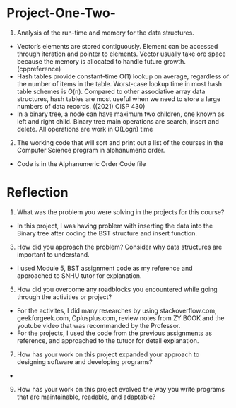# Project-One-Two-
1. Analysis of the run-time and memory for the data structures.
* Vector’s elements are stored contiguously. Element can be accessed through iteration and pointer to elements. Vector usually take ore space because the memory is allocated to handle future growth. (cppreference)
* Hash tables provide constant-time O(1) lookup on average, regardless of the number of items in the table. Worst-case lookup time in most hash table schemes is O(n). Compared to other associative array data structures, hash tables are most useful when we need to store a large numbers of data records. ((2021) CISP 430)
* In a binary tree, a node can have maximum two children, one known as left and right child. Binary tree main operations are search, insert and delete. All operations are work in O(Logn) time  

2. The working code that will sort and print out a list of the courses in the Computer Science program in alphanumeric order.
* Code is in the Alphanumeric Order Code file

# Reflection 
1. What was the problem you were solving in the projects for this course?
* In this project, I was having problem with inserting the data into the Binary tree after coding the BST structure and insert function. 
3. How did you approach the problem? Consider why data structures are important to understand.
* I used Module 5, BST assignment code as my reference and approached to SNHU tutor for explanation.  
5. How did you overcome any roadblocks you encountered while going through the activities or project?
* For the activites, I did many researches by using stackoverflow.com, geekforgeek.com, Cplusplus.com, review notes from ZY BOOK and the youtube video that was recommanded by the Professor. 
* For the projects, I used the code from the previous assignments as reference, and approached to the tutuor for detail explanation.  
7. How has your work on this project expanded your approach to designing software and developing programs?
* 
9. How has your work on this project evolved the way you write programs that are maintainable, readable, and adaptable?
